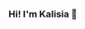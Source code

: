 ### Hi! I'm Kalisia 👋

<!--
**Kalisia/kalisia** is a ✨ _special_ ✨ repository because its `README.md` (this file) appears on your GitHub profile.


About me:

- 🔭 I’m currently working on [Plurall](https://www.linkedin.com/company/plurall/about/)
- 🌱 I’m currently learning Cypress & API testing
- 👯 I’m looking to collaborate on learning and sharing knowledge
- 💬 Ask me about software quality, test automation and photography
- 📫 How to reach me: [LinkedIn](https://www.linkedin.com/in/kalisia/)
- ⚡ Fun fact: I'm graduated in IT but I'm also graduated in Tourism, I've been a tour guide and I've worked as a photographer.
-->

